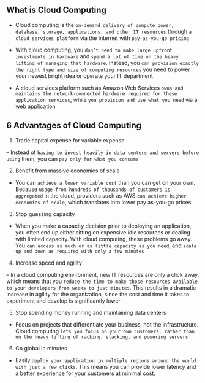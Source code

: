 ## What is Cloud Computing

- Cloud computing is the `on-demand delivery of compute power, database, storage, applications, and other IT resources` through `a cloud services platform` via the Internet with `pay-as-you-go pricing`

- With cloud computing, you `don’t need to make large upfront investments in hardware` and `spend a lot of time on the heavy lifting of managing that hardware`. Instead, you `can provision exactly the right type and size of computing resources` you need to power your newest bright idea or operate your IT department

- A cloud services platform such as Amazon Web Services `owns and maintains the network-connected hardware required for these application services`, while `you provision and use what you need` via a web application

## 6 Advantages of Cloud Computing

1. Trade capital expense for variable expense

– Instead of `having to invest heavily in data centers and servers before using` them, you can `pay only for what you consume`

2. Benefit from massive economies of scale

- You can `achieve a lower variable cost` than you can get on your own. Because `usage from hundreds of thousands of customers is aggregated` in the cloud, providers such as AWS `can achieve higher economies of scale`, which translates into lower pay as-you-go prices

3. Stop guessing capacity

- When you make a capacity decision prior to deploying an application, you often end up either sitting on expensive idle resources or dealing with limited capacity. With cloud computing, these problems go away. You `can access as much or as little capacity as you need`, and `scale up and down as required with only a few minutes`

4. Increase speed and agility

– In a cloud computing environment, new IT resources are only a click away, which means that you `reduce the time to make those resources available to your developers from weeks to just minutes`. This results in a dramatic increase in agility for the organization, since the cost and time it takes to experiment and develop is significantly lower

5. Stop spending money running and maintaining data centers

- Focus on projects that differentiate your business, not the infrastructure. Cloud computing `lets you focus on your own customers, rather than on the heavy lifting of racking, stacking, and powering servers`

6. Go global in minutes

- Easily `deploy your application in multiple regions around the world with just a few clicks`. This means you can provide lower latency and a better experience for your customers at minimal cost.
